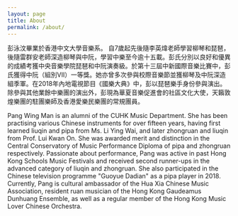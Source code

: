 ```yaml
---
layout: page
title: About
permalink: /about/
---
```


彭泳汶畢業於香港中文大學音樂系。 自7歲起先後隨李英煒老師學習柳琴和琵琶，後隨雷群安老師深造柳琴與中阮，學習中樂至今逾十五載。彭氏分別以良好和優異的成績考獲中央音樂學院琵琶和中阮演奏級。於第十三屆中新國際音樂比賽中，彭氏獲得中阮（組別VII）一等獎。她亦曾多次參與校際音樂節並獲柳琴及中阮深造組季軍。在2018年內地電視節目《國樂大典》中，彭以琵琶樂手身份參與演出。除參與其他業餘中樂團的演出外，彭現為華夏音樂促進會的社區文化大使，天籟敦煌樂團的駐團樂師及香港愛樂民樂團的常規團員。

Pang Wing Man is an alumni of the CUHK Music Department. She has been practising various Chinese instruments for over fifteen years, having first learned liuqin and pipa from Ms. Li Ying Wai, and later zhongruan and liuqin from Prof. Lui Kwan On. She was awarded merit and distinction in the Central Conservatory of Music Performance Diploma of pipa and zhongruan respectively. Passionate about performance, Pang was active in past Hong Kong Schools Music Festivals and received second runner-ups in the advanced category of liuqin and zhongruan. She also participated in the Chinese television programme "Guoyue Dadian" as a pipa player in 2018. Currently, Pang is cultural ambassador of the Hua Xia Chinese Music Association, resident ruan musician of the Hong Kong Gaudeamus Dunhuang Ensemble, as well as a regular member of the Hong Kong Music Lover Chinese Orchestra.